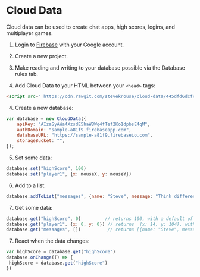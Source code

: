 # Cloud Data
 		
 Cloud data can be used to create chat apps, high scores, logins, and multiplayer games.		
 		
 1) Login to [Firebase](https://firebase.google.com/) with your Google account.		
 		
 2) Create a new project.
 		
 3) Make reading and writing to your database possible via the Database rules tab.		
 
 4) Add Cloud Data to your HTML between your `<head>` tags:
 
 ```html
 <script src=" https://cdn.rawgit.com/stevekrouse/cloud-data/445dfd6dcfc82fa7d0ded3b886e4b5e106b28524/cloud-data.js"></script>
 ```
 		
 4) Create a new database:	
 		
 ```javascript		
 var database = new CloudData({		
     apiKey: "AIzaSyAWa4XzsdE5haWBWq4fTef2Ko1dpbsE4qM",		
     authDomain: "sample-a81f9.firebaseapp.com",		
     databaseURL: "https://sample-a81f9.firebaseio.com",		
     storageBucket: "",		
 });		
 ```		
 		
 5) Set some data:		
 		
 ```javascript		
 database.set("highScore", 100)
 database.set("player1", {x: mouseX, y: mouseY})
 ```		
 
 6) Add to a list:		
 		
 ```javascript		
 database.addToList("messages", {name: "Steve", message: "Think different"}) 	
 ```
 		
 7) Get some data:		
 		
 ```javascript		
 database.get("highScore", 0)         // returns 100, with a default of 0		
 database.get("player1", {x: 0, y: 0}) // returns  {x: 14, y: 104}, with a default of {x: 0, y: 0}		
 database.get("messages", [])          // returns [{name: "Steve", message: "Think different"}], with a default of []
 ```

 7) React when the data changes:		
 		
 ```javascript		
 var highScore = database.get("highScore")
 database.onChange(() => {
  highScore = database.get("highScore")
 })
 ```
